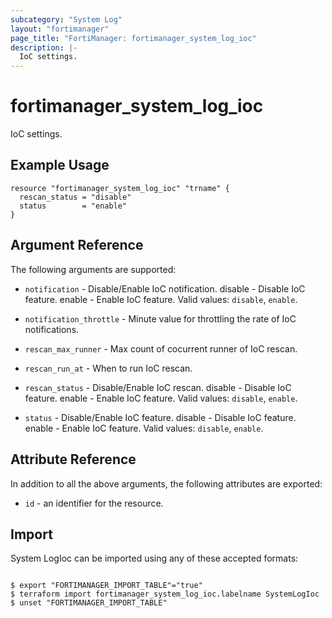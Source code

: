 ```yaml
---
subcategory: "System Log"
layout: "fortimanager"
page_title: "FortiManager: fortimanager_system_log_ioc"
description: |-
  IoC settings.
---
```


# fortimanager_system_log_ioc
IoC settings.

## Example Usage

```hcl
resource "fortimanager_system_log_ioc" "trname" {
  rescan_status = "disable"
  status        = "enable"
}
```

## Argument Reference


The following arguments are supported:


* `notification` - Disable/Enable IoC notification. disable - Disable IoC feature. enable - Enable IoC feature. Valid values: `disable`, `enable`.

* `notification_throttle` - Minute value for throttling the rate of IoC notifications.
* `rescan_max_runner` - Max count of cocurrent runner of IoC rescan.
* `rescan_run_at` - When to run IoC rescan.
* `rescan_status` - Disable/Enable IoC rescan. disable - Disable IoC feature. enable - Enable IoC feature. Valid values: `disable`, `enable`.

* `status` - Disable/Enable IoC feature. disable - Disable IoC feature. enable - Enable IoC feature. Valid values: `disable`, `enable`.



## Attribute Reference

In addition to all the above arguments, the following attributes are exported:
* `id` - an identifier for the resource.

## Import

System LogIoc can be imported using any of these accepted formats:
```

$ export "FORTIMANAGER_IMPORT_TABLE"="true"
$ terraform import fortimanager_system_log_ioc.labelname SystemLogIoc
$ unset "FORTIMANAGER_IMPORT_TABLE"
```

